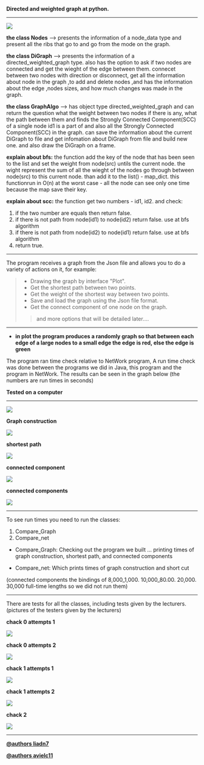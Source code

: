 **Directed and weighted graph at python.**

***

![](https://github.com/LIADN7/Directed-and-weighted-graph-on-Py/blob/master/imgs/depositphotos_200527056-stock-illustration-graph-network-logo-icon-design.jpg)

**the class Nodes** --> presents the information of a node_data type
and present all the ribs that go to and go from the mode on the graph.

**the class DiGraph** --> presents the information of a directed_weighted_graph type.
also has the option to ask if two nodes are connected and get the wieght of the edge between them. connecet between two nodes with direction or disconnect,
get all the information about node in the graph ,to add and delete nodes ,and has the information 
about the edge ,nodes sizes, and how much changes was made in the graph.

**the class GraphAlgo** --> has object type directed_weighted_graph and can return the question what the weight between two nodes if there is
any, what the path between them and finds the Strongly Connected Component(SCC) of a single node id1 is a part of and also all the Strongly Connected Component(SCC) in the graph.
can save the information about the current DiGraph to file and get infomation about DiGraph from file and build new one.
and also draw the DiGraph on a frame.

**explain about bfs:** 
the function add the key of the node that has been seen to the list and set the weight from node(src) untils the current node. the wight represent the sum of all the wieght of the nodes go through between node(src) to this current node. than add it to the list() - map_dict.
this functionrun in O(n) at the worst case - all the node can see only one time because the map save their key.

**explain about scc:**
the function get two numbers - id1, id2. and check: 
1. if the two number are equals then return false. 
2. if there is not path from node(id1) to node(id2) return false. use at bfs algorithm
3. if there is not path from node(id2) to node(id1) return false. use at bfs algorithm
4. return true.

***

The program receives a graph from the Json file and allows you to do a variety of actions on it,
for example:
>* Drawing the graph by interface "Plot".
> * Get the shortest path between two points.
> * Get the weight of the shortest way between two points.
> * Save and load the graph using the Json file format.
> * Get the connect component of one node on the graph.
>> and more options that will be detailed later....


***
* **in plot the program produces a randomly graph so that between each edge of a large nodes to a small edge the edge is red, else the edge is green**

The program ran time check relative to NetWork program,
A run time check was done between the programs we did in Java, this program and the program in NetWork.
The results can be seen in the graph below (the numbers are run times in seconds)


**Tested on a computer**

***

![](https://github.com/LIADN7/Directed-and-weighted-graph-on-Py/blob/master/imgs/PC-chack.png)


**Graph construction**

![](https://github.com/LIADN7/Directed-and-weighted-graph-on-Py/blob/master/imgs/do%20graph.png)


**shortest path**

![](https://github.com/LIADN7/Directed-and-weighted-graph-on-Py/blob/master/imgs/shortest%20path.png)


**connected component**

![](https://github.com/LIADN7/Directed-and-weighted-graph-on-Py/blob/master/imgs/connected_component(node-0).png)


**connected components**

![](https://github.com/LIADN7/Directed-and-weighted-graph-on-Py/blob/master/imgs/connected_components.png)



***

To see run times you need to run the classes:
1) Compare_Graph
2) Compare_net

* Compare_Graph:
Checking out the program we built ... printing times of graph construction, shortest path, and connected components

* Compare_net: 
Which prints times of graph construction and short cut


(connected components the bindings of 8,000_1,000. 10,000_80.00. 20,000. 30,000 full-time lengths so we did not run them)

***

There are tests for all the classes, including tests given by the lecturers.
(pictures of the testers given by the lecturers)

**chack 0 attempts 1** 

![](https://github.com/LIADN7/Directed-and-weighted-graph-on-Py/blob/master/imgs/check0-picture1.png)

**chack 0 attempts 2** 

![](https://github.com/LIADN7/Directed-and-weighted-graph-on-Py/blob/master/imgs/check0-picture2.png)


**chack 1 attempts 1** 

![](https://github.com/LIADN7/Directed-and-weighted-graph-on-Py/blob/master/imgs/check1-picture1.png)

**chack 1 attempts 2**
 
![](https://github.com/LIADN7/Directed-and-weighted-graph-on-Py/blob/master/imgs/check1-picture2.png)

**chack 2**
 
![](https://github.com/LIADN7/Directed-and-weighted-graph-on-Py/blob/master/imgs/check2.png)



***


**[@authors liadn7](https://github.com/liadn7)**

**[@authors avielc11](https://github.com/avielc11)**
